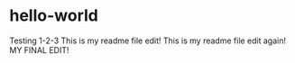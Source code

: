 # hello-world
Testing 1-2-3
This is my readme file edit!
This is my readme file edit again!
MY FINAL EDIT!
